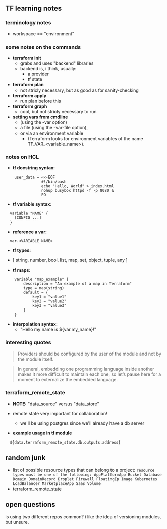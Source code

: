 ## TF learning notes

### terminology notes
- workspace == "environment"

### some notes on the commands
- **terraform init** 
  - grabs and uses "backend" libraries
  - backend is, i think, usually:
    - a provider
    - tf state
- **terraform plan**
  -  not stricly necessary, but as good as for sanity-checking
- **terraform apply**
  - run plan before this
- **terraform graph**
  - cool, but not stricly necessary to run
- **setting vars from cmdline**
  - (using the -var option)
  - a file (using the -var-file option), 
  - or via an environment variable
    - (Terraform looks for environment variables of the name TF_VAR_<variable_name>).

### notes on HCL
- **tf docstring syntax:**
```
    user_data = <<-EOF
                #!/bin/bash
                echo "Hello, World" > index.html
                nohup busybox httpd -f -p 8080 &
                EO
```

- **tf variable syntax:**
```
  variable "NAME" {
    [CONFIG ...]
  }
```

- **reference a var:**
```
  var.<VARIABLE_NAME>
```
-  **tf types:**
  - [ string, number, bool, list, map, set, object, tuple, any ]

-  **tf maps:**
```
    variable "map_example" {
        description = "An example of a map in Terraform"
        type = map(string)
        default = {
            key1 = "value1"
            key2 = "value2"
            key3 = "value3"
        }
    }
```

- **interpolation syntax:**
  - "Hello my name is ${var.my_name}!"


### interesting quotes
> Providers should be configured by the user of the
module and not by the module itself.

> In general, embedding one programming language
inside another makes it more difficult to maintain each
one, so let’s pause here for a moment to externalize the embedded language.



### terraform_remote_state
- **NOTE:** "data_source" versus "data_store"

- remote state very important for collaboration!
  - we'll be using postgres since we'll already have a db server

- **example usage in tf module** 
```
  ${data.terraform_remote_state.db.outputs.address}
```

## random junk
- list of possible resource types that can belong to a project:
  `resource types must be one of the following: AppPlatformApp Bucket Database Domain DomainRecord Droplet Firewall FloatingIp Image Kubernetes LoadBalancer MarketplaceApp Saas Volume`
- terraform_remote_state

## open questions
is using two different repos common?  i like the idea of versioning modules, but unsure.